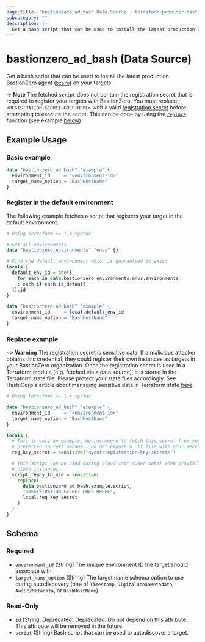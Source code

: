 ```yaml
---
page_title: "bastionzero_ad_bash Data Source - terraform-provider-bastionzero"
subcategory: ""
description: |-
  Get a bash script that can be used to install the latest production BastionZero agent (bzero https://github.com/bastionzero/bzero) on your targets.
---
```


# bastionzero_ad_bash (Data Source)

Get a bash script that can be used to install the latest production BastionZero agent ([`bzero`](https://github.com/bastionzero/bzero)) on your targets.

-> **Note** The fetched `script` does not contain the registration secret that
is required to register your targets with BastionZero. You must replace
`<REGISTRATION-SECRET-GOES-HERE>` with a valid [registration
secret](https://docs.bastionzero.com/docs/admin-guide/authorization#registration-api-keys)
before attempting to execute the script. This can be done by using the
[`replace`](https://www.terraform.io/language/functions/replace) function (see
example [below](#replace-example)).

## Example Usage

### Basic example

```terraform
data "bastionzero_ad_bash" "example" {
  environment_id     = "<environment-id>"
  target_name_option = "BashHostName"
}
```

### Register in the default environment

The following example fetches a script that registers your target in the default
environment.

```terraform
# Using Terraform >= 1.x syntax

# Get all environments
data "bastionzero_environments" "envs" {}

# Find the default environment which is guaranteed to exist
locals {
  default_env_id = one([
    for each in data.bastionzero_environments.envs.environments
    : each if each.is_default
  ]).id
}

data "bastionzero_ad_bash" "example" {
  environment_id     = local.default_env_id
  target_name_option = "BashHostName"
}
```

### Replace example

~> **Warning** The registration secret is sensitive data. If a malicious
attacker obtains this credential, they could register their own instances as
targets in your BastionZero organization. Once the registration secret is used
in a Terraform module (e.g. fetched via a data source), it is stored in the
Terraform state file. Please protect your state files accordingly. See
HashiCorp's article about managing sensitive data in Terraform state
[here](https://developer.hashicorp.com/terraform/language/state/sensitive-data).

```terraform
# Using Terraform >= 1.x syntax

data "bastionzero_ad_bash" "example" {
  environment_id     = "<environment-id>"
  target_name_option = "BashHostName"
}

locals {
  # This is only an example. We recommend to fetch this secret from your
  # preferred secrets manager. Do not expose a .tf file with your secret
  reg_key_secret = sensitive("<your-registration-key-secret>")

  # This script can be used during cloud-init (User data) when provisioning your
  # cloud instances. 
  script_ready_to_use = sensitive(
    replace(
      data.bastionzero_ad_bash.example.script,
      "<REGISTRATION-SECRET-GOES-HERE>",
      local.reg_key_secret
    )
  )
}
```

<!-- schema generated by tfplugindocs -->
## Schema

### Required

- `environment_id` (String) The unique environment ID the target should associate with.
- `target_name_option` (String) The target name schema option to use during autodiscovery (one of `Timestamp`, `DigitalOceanMetadata`, `AwsEc2Metadata`, or `BashHostName`).

### Read-Only

- `id` (String, Deprecated) Deprecated. Do not depend on this attribute. This attribute will be removed in the future.
- `script` (String) Bash script that can be used to autodiscover a target.